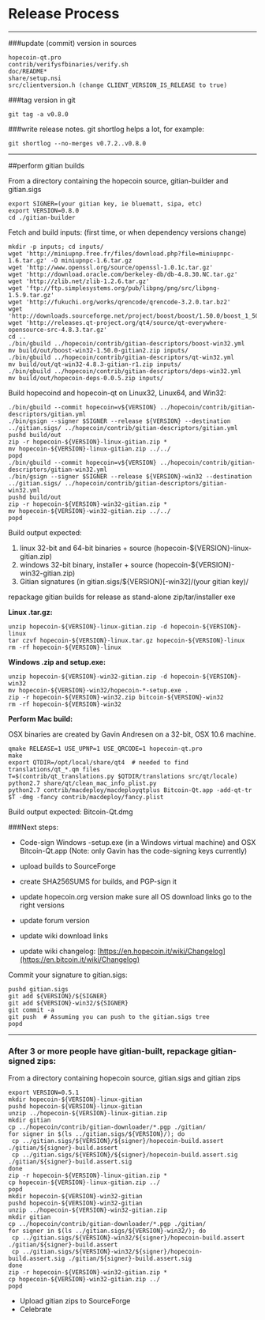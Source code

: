 Release Process
====================

* * *

###update (commit) version in sources


	hopecoin-qt.pro
	contrib/verifysfbinaries/verify.sh
	doc/README*
	share/setup.nsi
	src/clientversion.h (change CLIENT_VERSION_IS_RELEASE to true)

###tag version in git

	git tag -a v0.8.0

###write release notes. git shortlog helps a lot, for example:

	git shortlog --no-merges v0.7.2..v0.8.0

* * *

##perform gitian builds

 From a directory containing the hopecoin source, gitian-builder and gitian.sigs
  
	export SIGNER=(your gitian key, ie bluematt, sipa, etc)
	export VERSION=0.8.0
	cd ./gitian-builder

 Fetch and build inputs: (first time, or when dependency versions change)

	mkdir -p inputs; cd inputs/
	wget 'http://miniupnp.free.fr/files/download.php?file=miniupnpc-1.6.tar.gz' -O miniupnpc-1.6.tar.gz
	wget 'http://www.openssl.org/source/openssl-1.0.1c.tar.gz'
	wget 'http://download.oracle.com/berkeley-db/db-4.8.30.NC.tar.gz'
	wget 'http://zlib.net/zlib-1.2.6.tar.gz'
	wget 'ftp://ftp.simplesystems.org/pub/libpng/png/src/libpng-1.5.9.tar.gz'
	wget 'http://fukuchi.org/works/qrencode/qrencode-3.2.0.tar.bz2'
	wget 'http://downloads.sourceforge.net/project/boost/boost/1.50.0/boost_1_50_0.tar.bz2'
	wget 'http://releases.qt-project.org/qt4/source/qt-everywhere-opensource-src-4.8.3.tar.gz'
	cd ..
	./bin/gbuild ../hopecoin/contrib/gitian-descriptors/boost-win32.yml
	mv build/out/boost-win32-1.50.0-gitian2.zip inputs/
	./bin/gbuild ../hopecoin/contrib/gitian-descriptors/qt-win32.yml
	mv build/out/qt-win32-4.8.3-gitian-r1.zip inputs/
	./bin/gbuild ../hopecoin/contrib/gitian-descriptors/deps-win32.yml
	mv build/out/hopecoin-deps-0.0.5.zip inputs/

 Build hopecoind and hopecoin-qt on Linux32, Linux64, and Win32:
  
	./bin/gbuild --commit hopecoin=v${VERSION} ../hopecoin/contrib/gitian-descriptors/gitian.yml
	./bin/gsign --signer $SIGNER --release ${VERSION} --destination ../gitian.sigs/ ../hopecoin/contrib/gitian-descriptors/gitian.yml
	pushd build/out
	zip -r hopecoin-${VERSION}-linux-gitian.zip *
	mv hopecoin-${VERSION}-linux-gitian.zip ../../
	popd
	./bin/gbuild --commit hopecoin=v${VERSION} ../hopecoin/contrib/gitian-descriptors/gitian-win32.yml
	./bin/gsign --signer $SIGNER --release ${VERSION}-win32 --destination ../gitian.sigs/ ../hopecoin/contrib/gitian-descriptors/gitian-win32.yml
	pushd build/out
	zip -r hopecoin-${VERSION}-win32-gitian.zip *
	mv hopecoin-${VERSION}-win32-gitian.zip ../../
	popd

  Build output expected:

  1. linux 32-bit and 64-bit binaries + source (hopecoin-${VERSION}-linux-gitian.zip)
  2. windows 32-bit binary, installer + source (hopecoin-${VERSION}-win32-gitian.zip)
  3. Gitian signatures (in gitian.sigs/${VERSION}[-win32]/(your gitian key)/

repackage gitian builds for release as stand-alone zip/tar/installer exe

**Linux .tar.gz:**

	unzip hopecoin-${VERSION}-linux-gitian.zip -d hopecoin-${VERSION}-linux
	tar czvf hopecoin-${VERSION}-linux.tar.gz hopecoin-${VERSION}-linux
	rm -rf hopecoin-${VERSION}-linux

**Windows .zip and setup.exe:**

	unzip hopecoin-${VERSION}-win32-gitian.zip -d hopecoin-${VERSION}-win32
	mv hopecoin-${VERSION}-win32/hopecoin-*-setup.exe .
	zip -r hopecoin-${VERSION}-win32.zip bitcoin-${VERSION}-win32
	rm -rf hopecoin-${VERSION}-win32

**Perform Mac build:**

  OSX binaries are created by Gavin Andresen on a 32-bit, OSX 10.6 machine.

	qmake RELEASE=1 USE_UPNP=1 USE_QRCODE=1 hopecoin-qt.pro
	make
	export QTDIR=/opt/local/share/qt4  # needed to find translations/qt_*.qm files
	T=$(contrib/qt_translations.py $QTDIR/translations src/qt/locale)
	python2.7 share/qt/clean_mac_info_plist.py
	python2.7 contrib/macdeploy/macdeployqtplus Bitcoin-Qt.app -add-qt-tr $T -dmg -fancy contrib/macdeploy/fancy.plist

 Build output expected: Bitcoin-Qt.dmg

###Next steps:

* Code-sign Windows -setup.exe (in a Windows virtual machine) and
  OSX Bitcoin-Qt.app (Note: only Gavin has the code-signing keys currently)

* upload builds to SourceForge

* create SHA256SUMS for builds, and PGP-sign it

* update hopecoin.org version
  make sure all OS download links go to the right versions

* update forum version

* update wiki download links

* update wiki changelog: [https://en.hopecoin.it/wiki/Changelog](https://en.bitcoin.it/wiki/Changelog)

Commit your signature to gitian.sigs:

	pushd gitian.sigs
	git add ${VERSION}/${SIGNER}
	git add ${VERSION}-win32/${SIGNER}
	git commit -a
	git push  # Assuming you can push to the gitian.sigs tree
	popd

-------------------------------------------------------------------------

### After 3 or more people have gitian-built, repackage gitian-signed zips:

From a directory containing hopecoin source, gitian.sigs and gitian zips

	export VERSION=0.5.1
	mkdir hopecoin-${VERSION}-linux-gitian
	pushd hopecoin-${VERSION}-linux-gitian
	unzip ../hopecoin-${VERSION}-linux-gitian.zip
	mkdir gitian
	cp ../hopecoin/contrib/gitian-downloader/*.pgp ./gitian/
	for signer in $(ls ../gitian.sigs/${VERSION}/); do
	 cp ../gitian.sigs/${VERSION}/${signer}/hopecoin-build.assert ./gitian/${signer}-build.assert
	 cp ../gitian.sigs/${VERSION}/${signer}/hopecoin-build.assert.sig ./gitian/${signer}-build.assert.sig
	done
	zip -r hopecoin-${VERSION}-linux-gitian.zip *
	cp hopecoin-${VERSION}-linux-gitian.zip ../
	popd
	mkdir hopecoin-${VERSION}-win32-gitian
	pushd hopecoin-${VERSION}-win32-gitian
	unzip ../hopecoin-${VERSION}-win32-gitian.zip
	mkdir gitian
	cp ../hopecoin/contrib/gitian-downloader/*.pgp ./gitian/
	for signer in $(ls ../gitian.sigs/${VERSION}-win32/); do
	 cp ../gitian.sigs/${VERSION}-win32/${signer}/hopecoin-build.assert ./gitian/${signer}-build.assert
	 cp ../gitian.sigs/${VERSION}-win32/${signer}/hopecoin-build.assert.sig ./gitian/${signer}-build.assert.sig
	done
	zip -r hopecoin-${VERSION}-win32-gitian.zip *
	cp hopecoin-${VERSION}-win32-gitian.zip ../
	popd

- Upload gitian zips to SourceForge
- Celebrate 
